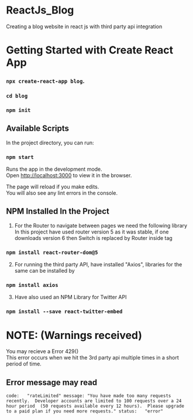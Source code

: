 # ReactJs_Blog
Creating a blog website in react js with third party api integration

# Getting Started with Create React App

### `npx create-react-app blog`.
### `cd blog`
### `npm init`
## Available Scripts

In the project directory, you can run:

### `npm start`

Runs the app in the development mode.\
Open [http://localhost:3000](http://localhost:3000) to view it in the browser.

The page will reload if you make edits.\
You will also see any lint errors in the console.

## NPM Installed In the Project
1. For the Router to navigate between pages we need the following library <br/>
In this project have used router version 5 as it was stable, if one downloads version 6 then Switch is replaced by Router inside <Routers> tag
### `npm install react-router-dom@5`

2. For running the third party API, have installed "Axios", libraries for the same can be installed by
### `npm install axios`

3. Have also used an NPM Library for Twitter API 
### `npm install --save react-twitter-embed`

# NOTE: (Warnings received)
You may recieve a Error 429() <br />
This error occurs when we hit the 3rd party api multiple times in a short period of time.
## Error message may read
`code: 	 "rateLimited"
message: "You have made too many requests recently. 
	  Developer accounts are limited to 100 requests over a 24 hour period 
	  (50 requests available every 12 hours). 
	  Please upgrade to a paid plan if you need more requests."
status:   "error"`
